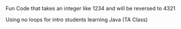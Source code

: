 Fun Code that takes an integer like 1234 and will be reversed to 4321

Using no loops for intro students learning Java (TA Class)
